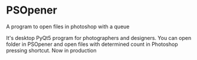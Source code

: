 # PSOpener

A program to open files in photoshop with a queue

It's desktop PyQt5 program for photographers and designers. You can open folder in PSOpener and open files with determined count in Photoshop pressing shortcut.
Now in production
